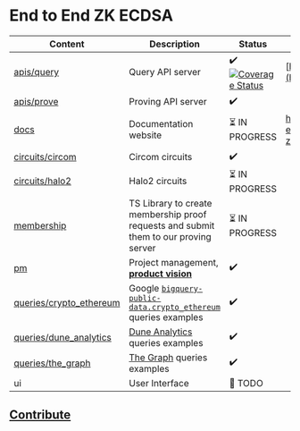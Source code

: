 # End to End ZK ECDSA

| Content                                            | Description                                                                                                                                                | Status                                                                                                                                                                                                                        | Live Version                                                 |
| -------------------------------------------------- | ---------------------------------------------------------------------------------------------------------------------------------------------------------- | ----------------------------------------------------------------------------------------------------------------------------------------------------------------------------------------------------------------------------- | ------------------------------------------------------------ |
| [apis/query](apis/query)                           | Query API server                                                                                                                                           | :heavy_check_mark: [![Coverage Status](https://coveralls.io/repos/github/privacy-scaling-explorations/e2e-zk-ecdsa/badge.svg?branch=main)](https://coveralls.io/github/privacy-scaling-explorations/e2e-zk-ecdsa?branch=main) | [https://anon-set.fly.dev/](https://anon-set.fly.dev/)       |
| [apis/prove ](apis/prove)                          | Proving API server                                                                                                                                         | :heavy_check_mark:                                                                                                                                                                                                            |                                                              |
| [docs](docs)                                       | Documentation website                                                                                                                                      | :hourglass_flowing_sand: IN PROGRESS                                                                                                                                                                                          | https://privacy-scaling-explorations.github.io/e2e-zk-ecdsa/ |
| [circuits/circom](circuits/circom)                 | Circom circuits                                                                                                                                            | :heavy_check_mark:                                                                                                                                                                                                            |                                                              |
| [circuits/halo2](circuits/halo2)                   | Halo2 circuits                                                                                                                                             | :hourglass_flowing_sand: IN PROGRESS                                                                                                                                                                                          |                                                              |
| [membership](membership)                           | TS Library to create membership proof requests and submit them to our proving server                                                                       | :hourglass_flowing_sand: IN PROGRESS                                                                                                                                                                                          |                                                              |
| [pm](pm)                                           | Project management, [**product vision**](./pm/product-vision.md)                                                                                           | :heavy_check_mark:                                                                                                                                                                                                            |                                                              |
| [queries/crypto_ethereum](queries/crypto_ethereum) | Google [`bigquery-public-data.crypto_ethereum`](https://console.cloud.google.com/marketplace/product/ethereum/crypto-ethereum-blockchain) queries examples | :heavy_check_mark:                                                                                                                                                                                                            |                                                              |
| [queries/dune_analytics](queries/dune_analytics)   | [Dune Analytics](https://dune.com/) queries examples                                                                                                       | :heavy_check_mark:                                                                                                                                                                                                            |                                                              |
| [queries/the_graph](queries/the_graph)             | [The Graph](https://thegraph.com/en/) queries examples                                                                                                     | :heavy_check_mark:                                                                                                                                                                                                            |                                                              |
| ui                                                 | User Interface                                                                                                                                             | 📅 TODO                                                                                                                                                                                                                       |                                                              |

## [Contribute](https://github.com/privacy-scaling-explorations/e2e-zk-ecdsa/contribute)
